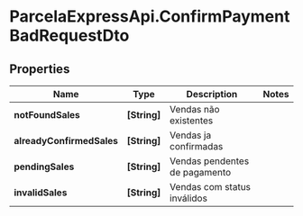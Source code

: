 # ParcelaExpressApi.ConfirmPaymentBadRequestDto

## Properties

Name | Type | Description | Notes
------------ | ------------- | ------------- | -------------
**notFoundSales** | **[String]** | Vendas não existentes | 
**alreadyConfirmedSales** | **[String]** | Vendas ja confirmadas | 
**pendingSales** | **[String]** | Vendas pendentes de pagamento | 
**invalidSales** | **[String]** | Vendas com status inválidos | 


